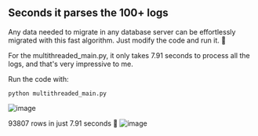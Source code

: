 ## Seconds it parses the 100+ logs

Any data needed to migrate in any database server can be effortlessly migrated with this fast algorithm. Just modify the code and run it. 🤩

For the multithreaded_main.py, it only takes 7.91 seconds to process all the logs, and that's very impressive to me.

Run the code with:
```
python multithreaded_main.py
```
![image](https://github.com/kiannaquines/Log-Parsing-Algorithm/assets/88887528/734e9e7b-48d0-476d-be02-501204ff2ca7)

93807 rows in just 7.91 seconds 🤩
![image](https://github.com/kiannaquines/Log-Parsing-Algorithm/assets/88887528/e3589a7a-a2c3-45aa-b796-fe0f70a22fcc)

